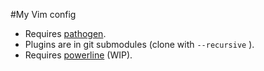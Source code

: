 #My Vim config

* Requires [pathogen](https://github.com/tpope/vim-pathogen).
* Plugins are in git submodules (clone with `--recursive` ).
* Requires [powerline](https://github.com/powerline/powerline) (WIP).

